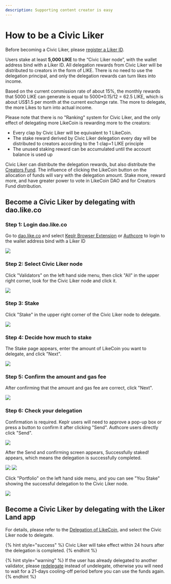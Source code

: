 ```yaml
---
description: Supporting content creator is easy
---
```


# How to be a Civic Liker

Before becoming a Civic Liker, please [register a Liker ID](https://docs.like.co/user-guide/liker-id/register).

Users stake at least **5,000 LIKE** to the “Civic Liker node”, with the wallet address bind with a Liker ID. All delegation rewards from Civic Liker will be distributed to creators in the form of LIKE. There is no need to use the delegation principal, and only the delegation rewards can turn likes into income.

Based on the current commission rate of about 15%, the monthly rewards that 5000 LIKE can generate is equal to 5000\*0.15/12 = 62.5 LIKE, which is about US$1.5 per month at the current exchange rate. The more to delegate, the more Likes to turn into actual income.

Please note that there is no "Ranking" system for Civic Liker, and the only effect of delegating more LikeCoin is rewarding more to the creators:

* Every clap by Civic Liker will be equivalent to 1 LikeCoin.
* The stake reward derived by Civic Liker delegation every day will be distributed to creators according to the 1 clap=1 LIKE principle
* The unused staking reward can be accumulated until the account balance is used up

Civic Liker can distribute the delegation rewards, but also distribute the [Creators Fund](creators-fund.md). The influence of clicking the LikeCoin button on the allocation of funds will vary with the delegation amount. Stake more, reward more, and have greater power to vote in LikeCoin DAO and for Creators Fund distribution.

## Become a Civic Liker by delegating with dao.like.co

### Step 1: Login dao.like.co

Go to [dao.like.co](https://dao.like.co/) and select [Keplr Browser Extension](broken-reference) or [Authcore](../liker-id/register/) to login to the wallet address bind with a Liker ID

![](<../../.gitbook/assets/Civic Liker Web 3-01.png>)

### Step 2: Select Civic Liker node&#xD;

Click "Validators" on the left hand side menu, then click "All" in the upper right corner, look for the Civic Liker node and click it.

![](<../../.gitbook/assets/Civic Liker Web 3-02.png>)

### Step 3: Stake

Click "Stake" in the upper right corner of the Civic Liker node to delegate.

![](<../../.gitbook/assets/Civic Liker Web 3-03.png>)

### Step 4: Decide how much to stake

The Stake page appears, enter the amount of LikeCoin you want to delegate, and click "Next".

![](<../../.gitbook/assets/Civic Liker Web 3-04.png>)

### Step 5: Confirm the amount and gas fee

After confirming that the amount and gas fee are correct, click "Next".

![](<../../.gitbook/assets/Civic Liker Web 3-05.png>)

### Step 6: Check your delegation

Confirmation is required. Keplr users will need to approve a pop-up box or press a button to confirm it after clicking "Send". Authcore users directly click "Send".

![](<../../.gitbook/assets/Civic Liker Web 3-06.png>)

After the Send and confirming screen appears, Successfully staked! appears, which means the delegation is successfully completed.

![](<../../.gitbook/assets/Civic Liker Web 3-07.png>) ![](<../../.gitbook/assets/Civic Liker Web 3-08.png>)

Click "Portfolio" on the left hand side menu, and you can see "You Stake" showing the successful delegation to the Civic Liker node.

![](<../../.gitbook/assets/Civic Liker Web 3-09.png>)

## Become a Civic Liker by delegating with the Liker Land app

For details, please refer to the [Delegation of LikeCoin](../../general-guides/stake/delegation-of-likecoin.md), and select the Civic Liker node to delegate.

{% hint style="success" %}
Civic Liker will take effect within 24 hours after the delegation is completed.
{% endhint %}

{% hint style="warning" %}
If the user has already delegated to another validator, please [redelegate](../../general-guides/stake/redelegation-of-likecoin.md) instead of undelegate, otherwise you will need to wait for a 21-days cooling-off period before you can use the funds again.
{% endhint %}
